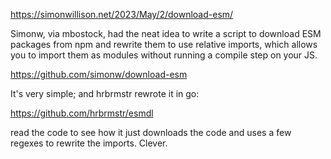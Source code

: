 https://simonwillison.net/2023/May/2/download-esm/

Simonw, via mbostock, had the neat idea to write a script to download ESM packages from npm and rewrite them to use relative imports, which allows you to import them as modules without running a compile step on your JS.

https://github.com/simonw/download-esm

It's very simple; and hrbrmstr rewrote it in go:

https://github.com/hrbrmstr/esmdl

read the code to see how it just downloads the code and uses a few regexes to rewrite the imports. Clever.